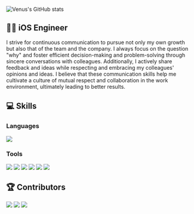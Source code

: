 ![Venus's GitHub stats](https://github-readme-stats.vercel.app/api?username=DevVenusK&show_icons=true&theme=swift)

## 🙌🏻 iOS Engineer
I strive for continuous communication to pursue not only my own growth but also that of the team and the company. I always focus on the question "why" and foster efficient decision-making and problem-solving through sincere conversations with colleagues. Additionally, I actively share feedback and ideas while respecting and embracing my colleagues' opinions and ideas. I believe that these communication skills help me cultivate a culture of mutual respect and collaboration in the work environment, ultimately leading to better results.
## 💻 Skills
### Languages
<img src="https://img.shields.io/badge/Swift-important?style=plastic-square&logo=Swift&logoColor=white"/>

### Tools
<img src="https://img.shields.io/badge/RxSwift-important?style=plastic-square&logo=Swift&logoColor=white"/> <img src="https://img.shields.io/badge/SwiftUI-blue?style=plastic-square&logo=Swift&logoColor=white"/> <img src="https://img.shields.io/badge/combine-blue?style=plastic-square&logo=Swift&logoColor=white"/> <img src="https://img.shields.io/badge/MVVM-black?style=plastic-square&logo=Swift&logoColor=white"/> <img src="https://img.shields.io/badge/ReactorKit-black?style=plastic-square&logo=Swift&logoColor=white"/> <img src="https://img.shields.io/badge/RIBs-black?style=plastic-square&logo=Swift&logoColor=white"/>

## 🏆 Contributors
<img src="https://img.shields.io/badge/KingFisher-black?style=plastic-square&logo=Swift&logoColor=white"/> <img src="https://img.shields.io/badge/Bonmot-black?style=plastic-square&logo=Swift&logoColor=white"/> <img src="https://img.shields.io/badge/KarrotFlex-black?style=plastic-square&logo=Swift&logoColor=white"/>
